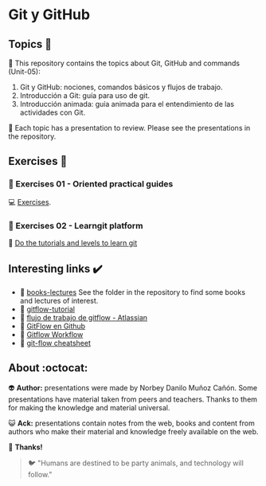 # Git y GitHub

## Topics :memo:

:open_file_folder: This repository contains the topics about Git, GitHub and commands (Unit-05):

1. Git y GitHub: nociones, comandos básicos y flujos de trabajo.
2. Introducción a Git: guía para uso de git.
3. Introducción animada: guía animada para el entendimiento de las actividades con Git.

:paperclip: Each topic has a presentation to review. Please see the presentations in the repository.

## Exercises :notebook:

### :pencil: Exercises 01 - Oriented practical guides

:computer: [Exercises](https://github.com/norbeydanilo/git-github/tree/main/exercices).

### :pencil: Exercises 02 - Learngit platform

:link: [Do the tutorials and levels to learn git](https://learngitbranching.js.org/?locale=es_AR)

## Interesting links :heavy_check_mark:

- :link: [books-lectures](https://github.com/norbeydanilo/git-github/tree/main/books-lectures) See the folder in the repository to find some books and lectures of interest.
- :link: [gitflow-tutorial](https://github.com/cjadeveloper/gitflow-tutorial)
- :link: [flujo de trabajo de gitflow - Atlassian](https://www.atlassian.com/es/git/tutorials/comparing-workflows/gitflow-workflow)
- :link: [GitFlow en Github](https://www.youtube.com/watch?v=LkYWop93S70)
- :link: [Gitflow Workflow](https://medium.com/@devmrin/learn-complete-gitflow-workflow-basics-how-to-from-start-to-finish-8756ad5b7394)
- :link: [git-flow cheatsheet](https://danielkummer.github.io/git-flow-cheatsheet/index.es_ES.html)
 
## About :octocat:

:alien: **Author:** presentations were made by Norbey Danilo Muñoz Cañón. Some presentations have material taken from peers and teachers. Thanks to them for making the knowledge and material universal.

:smiley_cat: **Ack:** presentations contain notes from the web, books and content from authors who make their material and knowledge freely available on the web.

:blue_book: **Thanks!**

> :bird: "Humans are destined to be party animals, and technology will follow."